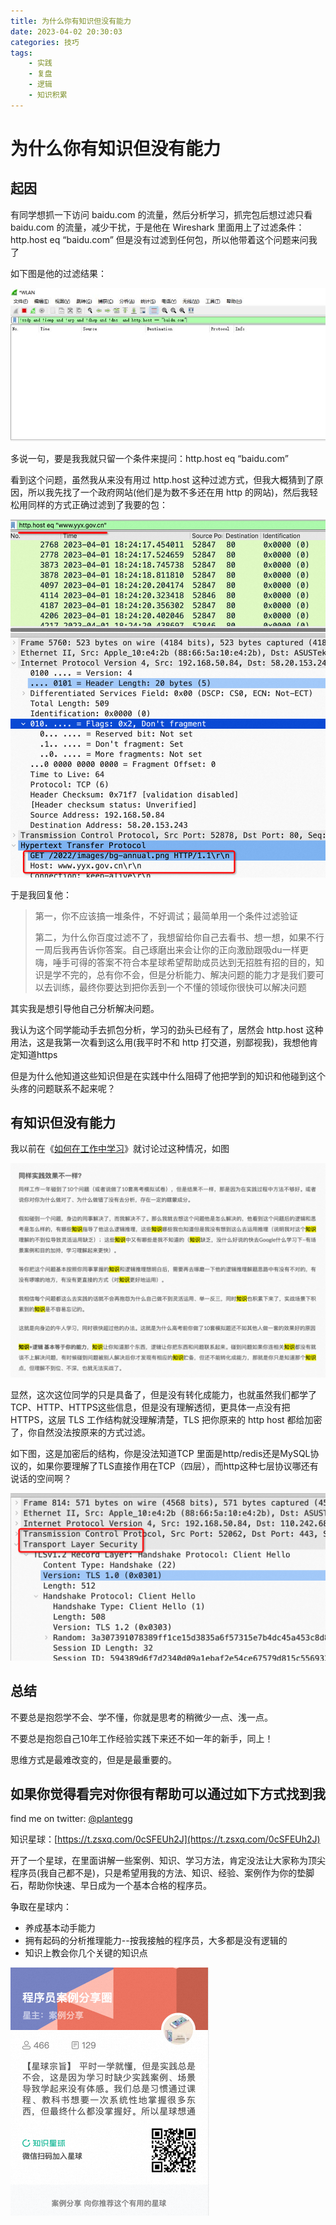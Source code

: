 ```yaml
---
title: 为什么你有知识但没有能力
date: 2023-04-02 20:30:03
categories: 技巧
tags:
    - 实践
    - 复盘
    - 逻辑
    - 知识积累
---
```


# 为什么你有知识但没有能力

## 起因

有同学想抓一下访问 baidu.com 的流量，然后分析学习，抓完包后想过滤只看 baidu.com 的流量，减少干扰，于是他在 Wireshark 里面用上了过滤条件： http.host eq “baidu.com” 但是没有过滤到任何包，所以他带着这个问题来问我了

如下图是他的过滤结果：

![img](/images/951413iMgBlog/http.host.png)

多说一句，要是我我就只留一个条件来提问：http.host eq “baidu.com” 

看到这个问题，虽然我从来没有用过 http.host 这种过滤方式，但我大概猜到了原因，所以我先找了一个政府网站(他们是为数不多还在用 http 的网站)，然后我轻松用同样的方式正确过滤到了我要的包：

![image-20230402200619645](/images/951413iMgBlog/image-20230402200619645.png)



于是我回复他：

> 第一，你不应该搞一堆条件，不好调试；最简单用一个条件过滤验证 
>
> 第二，为什么你百度过滤不了，我想留给你自己去看书、想一想，如果不行一周后我再告诉你答案。自己琢磨出来会让你的正向激励跟吸du一样更嗨，唾手可得的答案不符合本星球希望帮助成员达到无招胜有招的目的，知识是学不完的，总有你不会，但是分析能力、解决问题的能力才是我们要可以去训练，最终你要达到把你丢到一个不懂的领域你很快可以解决问题

其实我是想引导他自己分析解决问题。

我认为这个同学能动手去抓包分析，学习的劲头已经有了，居然会 http.host 这种用法，这是我第一次看到这么用(我平时不和 http 打交道，别鄙视我)，我想他肯定知道https

但是为什么他知道这些知识但是在实践中什么阻碍了他把学到的知识和他碰到这个头疼的问题联系不起来呢？



## 有知识但没有能力

我以前在《[如何在工作中学习](https://plantegg.github.io/2018/05/23/%E5%A6%82%E4%BD%95%E5%9C%A8%E5%B7%A5%E4%BD%9C%E4%B8%AD%E5%AD%A6%E4%B9%A0/)》就讨论过这种情况，如图

![image-20230402201307165](/images/951413iMgBlog/image-20230402201307165.png)

显然，这次这位同学的只是具备了，但是没有转化成能力，也就虽然我们都学了TCP、HTTP、HTTPS这些信息，但是没有理解透彻，更具体一点没有把 HTTPS，这层 TLS 工作结构就没理解清楚，TLS 把你原来的 http host 都给加密了，你自然没法按原来的方式过滤。

如下图，这是加密后的结构，你是没法知道TCP 里面是http/redis还是MySQL协议的，如果你要理解了TLS直接作用在TCP（四层），而http这种七层协议哪还有说话的空间啊？

![image-20230402201725641](/images/951413iMgBlog/image-20230402201725641.png)



## 总结

不要总是抱怨学不会、学不懂，你就是思考的稍微少一点、浅一点。

不要总是抱怨自己10年工作经验实践下来还不如一年的新手，同上！

思维方式是最难改变的，但是是最重要的。



## 如果你觉得看完对你很有帮助可以通过如下方式找到我

find me on twitter: [@plantegg](https://twitter.com/plantegg)

知识星球：[https://t.zsxq.com/0cSFEUh2J](https://t.zsxq.com/0cSFEUh2J)

开了一个星球，在里面讲解一些案例、知识、学习方法，肯定没法让大家称为顶尖程序员(我自己都不是)，只是希望用我的方法、知识、经验、案例作为你的垫脚石，帮助你快速、早日成为一个基本合格的程序员。

争取在星球内：

- 养成基本动手能力
- 拥有起码的分析推理能力--按我接触的程序员，大多都是没有逻辑的
- 知识上教会你几个关键的知识点

<img src="/images/951413iMgBlog/image-20230407232314969.png" alt="image-20230407232314969" style="zoom:50%;" />

